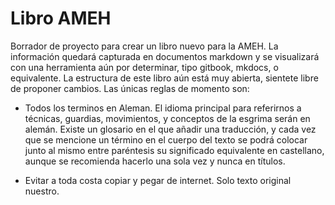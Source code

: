 # Libro AMEH

Borrador de proyecto para crear un libro nuevo para la AMEH. La información quedará capturada en
documentos markdown y se visualizará con una herramienta aún por determinar, tipo gitbook, mkdocs, o
equivalente. La estructura de este libro aún está muy abierta, sientete libre de proponer cambios.
Las únicas reglas de momento son:

- Todos los terminos en Aleman. El idioma principal para referirnos a técnicas, guardias,
  movimientos, y conceptos de la esgrima serán en alemán. Existe un glosario en el que añadir una
  traducción, y cada vez que se mencione un término en el cuerpo del texto se podrá colocar junto al
  mismo entre paréntesis su significado equivalente en castellano, aunque se recomienda hacerlo una
  sola vez y nunca en títulos.

- Evitar a toda costa copiar y pegar de internet. Solo texto original nuestro.
